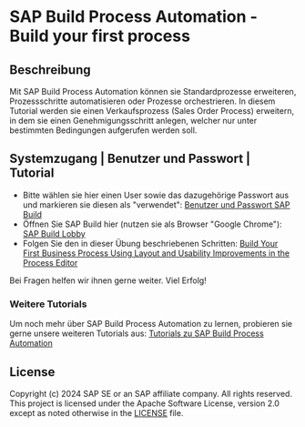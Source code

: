 # SAP Build Process Automation - Build your first process

## Beschreibung

Mit SAP Build Process Automation können sie Standardprozesse erweiteren, Prozessschritte automatisieren oder Prozesse orchestrieren.
In diesem Tutorial werden sie einen Verkaufsprozess (Sales Order Process) erweitern, in dem sie einen Genehmigungsschritt anlegen, welcher nur unter bestimmten Bedingungen aufgerufen werden soll.

## Systemzugang | Benutzer und Passwort | Tutorial

- Bitte wählen sie hier einen User sowie das dazugehörige Passwort aus und markieren sie diesen als "verwendet": [Benutzer und Passwort SAP Build](https://sap-my.sharepoint.com/:x:/p/stephan_schluchter/EViY1WhauRFNmEHf4MlXQ4EBKgHx6JFmM4L0Uwey-YjH0Q?e=681Kce)
- Öffnen Sie SAP Build hier (nutzen sie als Browser "Google Chrome"): [SAP Build Lobby](https://sap-build-academy-eu10.eu10.build.cloud.sap/lobby)
- Folgen Sie den in dieser Übung beschriebenen Schritten: [Build Your First Business Process Using Layout and Usability Improvements in the Process Editor](https://developers.sap.com/tutorials/spa-create-process.html)

Bei Fragen helfen wir ihnen gerne weiter.
Viel Erfolg!

### Weitere Tutorials

Um noch mehr über SAP Build Process Automation zu lernen, probieren sie gerne unsere weiteren Tutorials aus:
[Tutorials zu SAP Build Process Automation](https://developers.sap.com/tutorial-navigator.html?tag=software-product%3Atechnology-platform%2Fsap-build%2Fsap-build-process-automation)




## License

Copyright (c) 2024 SAP SE or an SAP affiliate company. All rights reserved. This project is licensed under the Apache Software License, version 2.0 except as noted otherwise in the [LICENSE](LICENSES/Apache-2.0.txt) file.

